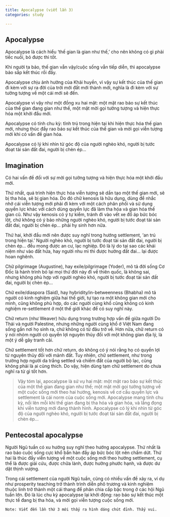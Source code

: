 ```yaml
---
title: Apocalypse (viết lần 3)
categories: study

---
```


Apocalypse
----------

Apocalypse là cách hiểu ‘thế gian là gian như thế,’ cho nên không có gì phải tiếc nuối, bỏ được thì tốt.

Khi người ta bảo, thế gian vẫn vậy/cuộc sống vẫn tiếp diễn, thì apocalypse bảo sắp kết thúc rồi đấy.

Apocalypse chịu ảnh hưởng của Khải huyền, vì vậy sự kết thúc của thế gian đi kèm với sự ra đời của trời mới đất mới thành mới, nghĩa là đi kèm với sự tưởng tượng về một cái mới sẽ đến.

Apocalypse vì vậy như một đồng xu hai mặt: một mặt rao báo sự kết thúc của thế gian đang gian như thế, một mặt mời gọi tưởng tượng và hiện thực hóa một khởi đầu mới.

Apocalypse có tính chu kỳ: tĩnh trú trong hiện tại khi hiện thực hóa thế gian mới, nhưng thúc đẩy rao báo sự kết thúc của thế gian và mời gọi viễn tượng mới khi có vấn đề gian hóa.

Apocalypse có lý khi nhìn từ góc độ của người nghèo khó, người bị tước đoạt tài sản đất đai, người bị chèn ép...

Imagination
-----------

Có hai vấn đề đối với sự mời gọi tưởng tượng và hiện thực hóa một khởi đầu mới.

Thứ nhất, quá trình hiện thực hóa viễn tượng sẽ dần tạo một thế gian mới, sẽ bị tha hóa, sẽ bị gian hóa. Do đó chữ kenosis là hữu dụng, dùng để nhắc nhở cái viễn tượng mới phải đi kèm với một cách phân phối và sử dụng quyền lực khác với cách dùng quyền lực đã làm tha hóa và gian hóa thế gian cũ. Như vậy kenosis có ý tự kiểm, tránh đi vào vết xe đổ áp bức bóc lột, chứ không có ý bảo những người nghèo khó, người bị tước đoạt tài sản đất đai, người bị chèn ép... phải hy sinh hơn nữa.

Thứ hai, khởi đầu mới nên được suy nghĩ trong hướng settlement, ‘an trú trong hiện tại.’ Người nghèo khó, người bị tước đoạt tài sản đất đai, người bị chèn ép... đều mong được an cư, lạc nghiệp. Đó là lý do tại sao các khái niệm như vào đất hứa, hay người nhu mì thì được hưởng đất đai... lại được hoan nghênh.

Chữ pilgrimage (Augustine), hay exile/pilgrimage (Yoder), mô tả đời sống Cơ Đốc là hành trình bỏ lại mọi thứ đời này đi về thiên quốc, là không sai, nhưng không phù hợp với người nghèo khó, người bị tước đoạt tài sản đất đai, người bị chèn ép...

Chữ exile/diaspora (Said), hay hybridity/in-betweenness (Bhabha) mô tả người có kinh nghiệm giữa hai thế giới, tự tạo ra một không gian mới cho mình, cũng không phù hợp, do các người cùng khổ cũng không có kinh nghiệm re-settlement ở một thế giới khác để có suy nghĩ này.

Chữ return (như Weaver) hữu dụng trong trường hợp vấn đề giữa người Do Thái và người Palestine, nhưng những người cùng khổ ở Việt Nam đang sống gần nơi họ sinh ra, chứ không có từ đâu trở về. Hơn nữa, chữ return có ý nói nhóm người có quyền lợi nguyên thủy đối với một không gian địa lý, là một ý dễ gây tranh cãi.

Chữ settlement tốt hơn chữ return, do không có ý nói rằng họ có quyền lợi từ nguyên thủy đối với mảnh đất. Tuy nhiên, chữ settlement, như trong trường hợp người da trắng settled và chiếm đất của người bộ lạc, cũng không phải là ai cũng thích. Do vậy, hiện dùng tạm chữ settlement do chưa nghĩ ra từ gì tốt hơn.

>   Vậy tóm lại, apocalypse là sứ vụ hai mặt: một mặt rao báo sự kết thúc của một thế gian đang gian như thế; một mặt mời gọi tưởng tượng về một cuộc sống mới theo hai hướng, kenosis về cơ cấu quyền lực và settlement là cái norm của cuộc sống mới. Apocalypse mang tính chu kỳ, nổi lên mỗi khi thế gian đang bị tha hóa và gian hóa, và lắng đọng khi viễn tượng mới đang thành hình. Apocalypse có lý khi nhìn từ góc độ của người nghèo khó, người bị tước đoạt tài sản đất đai, người bị chèn ép...

Pentecostal apocalypse
----------------------

Người Ngũ tuần có xu hướng suy nghĩ theo hướng apocalypse. Thứ nhất là rao báo cuộc sống cực khổ bần hàn đầy áp bức bóc lột nên chấm dứt. Thứ hai là thúc đẩy viễn tượng về một cuộc sống mới theo hướng settlement, cụ thể là được giải cứu, được chữa lành, được hưởng phước hạnh, và được dư dật thịnh vượng.

Trong cái settlement của người Ngũ tuần, cũng có nhiều vấn đề xảy ra, ví dụ như prosperity teaching trở thành trình diễn phô trương và kinh nghiệm thuộc linh trở thành một cái thang để phân chia cấp bậc trong ở các hội Ngũ tuần lớn. Đó là lúc chu kỳ apocalypse lại khởi động: rao báo sự kết thúc một thực tế đang bị tha hóa, và mời gọi viễn tượng cuộc sống mới.

~~~~~~~~~~~~~~~~~~~~~~~~~~~~~~~~~~~~~~~~~~~~~~~~~~~~~~~~~~~~~~~~~~~~~~~~~~~~~~~~
Note: Viết đến lần thứ 3 mới thấy ra hình dáng chút đỉnh. Thấy vui.
~~~~~~~~~~~~~~~~~~~~~~~~~~~~~~~~~~~~~~~~~~~~~~~~~~~~~~~~~~~~~~~~~~~~~~~~~~~~~~~~
